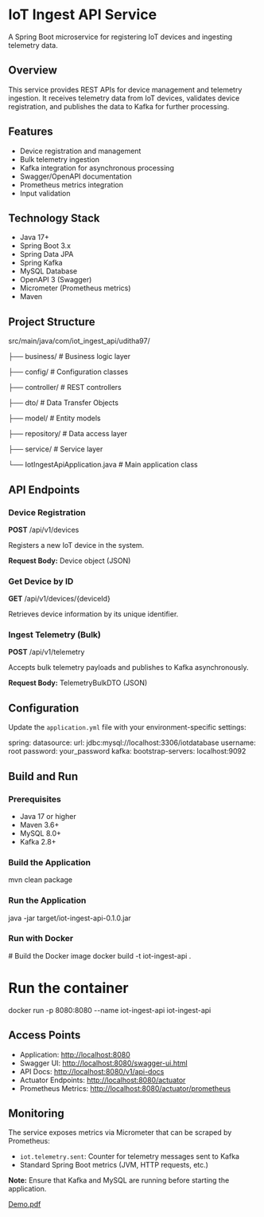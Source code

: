 IoT Ingest API Service
======================

A Spring Boot microservice for registering IoT devices and ingesting telemetry data.

Overview
--------

This service provides REST APIs for device management and telemetry ingestion. It receives telemetry data from IoT devices, validates device registration, and publishes the data to Kafka for further processing.

Features
--------

*   Device registration and management
*   Bulk telemetry ingestion
*   Kafka integration for asynchronous processing
*   Swagger/OpenAPI documentation
*   Prometheus metrics integration
*   Input validation

Technology Stack
----------------

*   Java 17+
*   Spring Boot 3.x
*   Spring Data JPA
*   Spring Kafka
*   MySQL Database
*   OpenAPI 3 (Swagger)
*   Micrometer (Prometheus metrics)
*   Maven

Project Structure
-----------------

src/main/java/com/iot\_ingest\_api/uditha97/

├── business/           # Business logic layer

├── config/             # Configuration classes

├── controller/         # REST controllers

├── dto/               # Data Transfer Objects

├── model/             # Entity models

├── repository/        # Data access layer

├── service/           # Service layer

└── IotIngestApiApplication.java  # Main application class


API Endpoints
-------------

### Device Registration

**POST** /api/v1/devices

Registers a new IoT device in the system.

**Request Body:** Device object (JSON)

### Get Device by ID

**GET** /api/v1/devices/{deviceId}

Retrieves device information by its unique identifier.

### Ingest Telemetry (Bulk)

**POST** /api/v1/telemetry

Accepts bulk telemetry payloads and publishes to Kafka asynchronously.

**Request Body:** TelemetryBulkDTO (JSON)

Configuration
-------------

Update the `application.yml` file with your environment-specific settings:

spring:
datasource:
url: jdbc:mysql://localhost:3306/iotdatabase
username: root
password: your\_password
kafka:
bootstrap-servers: localhost:9092


Build and Run
-------------

### Prerequisites

*   Java 17 or higher
*   Maven 3.6+
*   MySQL 8.0+
*   Kafka 2.8+

### Build the Application

mvn clean package

### Run the Application

java -jar target/iot-ingest-api-0.1.0.jar

### Run with Docker

\# Build the Docker image
docker build -t iot-ingest-api .

# Run the container
docker run -p 8080:8080 --name iot-ingest-api iot-ingest-api


Access Points
-------------

*   Application: [http://localhost:8080](http://localhost:8080)
*   Swagger UI: [http://localhost:8080/swagger-ui.html](http://localhost:8080/swagger-ui.html)
*   API Docs: [http://localhost:8080/v1/api-docs](http://localhost:8080/v1/api-docs)
*   Actuator Endpoints: [http://localhost:8080/actuator](http://localhost:8080/actuator)
*   Prometheus Metrics: [http://localhost:8080/actuator/prometheus](http://localhost:8080/actuator/prometheus)

Monitoring
----------

The service exposes metrics via Micrometer that can be scraped by Prometheus:

*   `iot.telemetry.sent`: Counter for telemetry messages sent to Kafka
*   Standard Spring Boot metrics (JVM, HTTP requests, etc.)

**Note:** Ensure that Kafka and MySQL are running before starting the application.

[Demo.pdf](Extra%20Things/Demo.pdf)